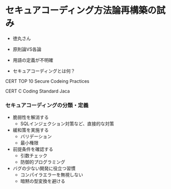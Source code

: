 # セキュアコーディング方法論再構築の試み
 - 徳丸さん
 
 - 原則論VS各論
 - 用語の定義が不明確
 - セキュアコーディングとは何？
 
 CERT TOP 10 Secure Codeing Practices
 
 CERT C Coding Standard
 		Jaca
 		
### セキュアコーディングの分類・定義
 - 脆弱性を解消する
 	- SQLインジェクション対策など、直接的な対策
 - 緩和策を実施する
 	- バリデーション
 	- 最小権限
 - 前提条件を確認する
 	- 引数チェック
 	- 防御的プログラミング
 - バグの少ない開発に役立つ習慣
 	- コンパイラエラーを無視しない
 	- 暗黙の型変換を避ける